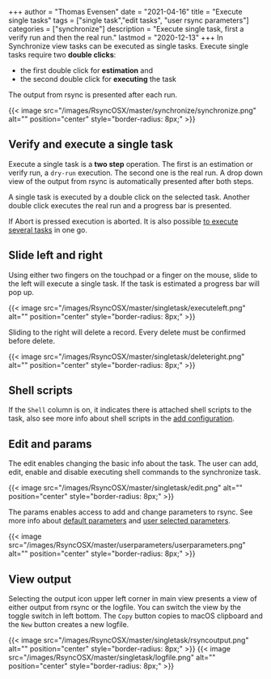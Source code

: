 +++
author = "Thomas Evensen"
date = "2021-04-16"
title =  "Execute single tasks"
tags = ["single task","edit tasks", "user rsync parameters"]
categories = ["synchronize"]
description = "Execute single task, first a verify run and then the real run."
lastmod = "2020-12-13"
+++
In Synchronize view tasks can be executed as single tasks. Execute single tasks require two **double clicks**:

  - the first double click for **estimation** and
  - the second double click for **executing** the task

The output from rsync is presented after each run.

{{< image src="/images/RsyncOSX/master/synchronize/synchronize.png" alt="" position="center" style="border-radius: 8px;" >}}

## Verify and execute a single task

Execute a single task is a **two step** operation. The first is an estimation or verify run, a `dry-run` execution. The second one is the real run. A drop down view of the output from rsync is automatically presented after both steps.

A single task is executed by a double click on the selected task. Another double click executes the real run and a progress bar is presented.

If Abort is pressed execution is aborted. It is also possible [to execute several tasks](/post/severaltasks/) in one go.

## Slide left and right

Using either two fingers on the touchpad or a finger on the mouse, slide to the left will execute a single task. If the task is estimated a progress bar will pop up.

{{< image src="/images/RsyncOSX/master/singletask/executeleft.png" alt="" position="center" style="border-radius: 8px;" >}}

Sliding to the right will delete a record. Every delete must be confirmed before delete.

{{< image src="/images/RsyncOSX/master/singletask/deleteright.png" alt="" position="center" style="border-radius: 8px;" >}}

## Shell scripts

If the `Shell` column is on, it indicates there is attached shell scripts to the task, also see more info about shell scripts in the [add configuration](/post/addconfigurations/).

## Edit and params

The edit enables changing the basic info about the task. The user can add, edit, enable and disable executing shell commands to the synchronize task.

{{< image src="/images/RsyncOSX/master/singletask/edit.png" alt="" position="center" style="border-radius: 8px;" >}}

The params enables access to add and change parameters to rsync. See more info about [default parameters](/post/rsyncparameters) and [user selected parameters](/post/userparameters/).

{{< image src="/images/RsyncOSX/master/userparameters/userparameters.png" alt="" position="center" style="border-radius: 8px;" >}}

## View output

Selecting the output icon upper left corner in main view presents a view of either output from rsync or the logfile. You can switch the view by the toggle switch in left bottom. The `Copy` button copies to macOS clipboard and the `New` button creates a new logfile.

{{< image src="/images/RsyncOSX/master/singletask/rsyncoutput.png" alt="" position="center" style="border-radius: 8px;" >}}
{{< image src="/images/RsyncOSX/master/singletask/logfile.png" alt="" position="center" style="border-radius: 8px;" >}}
